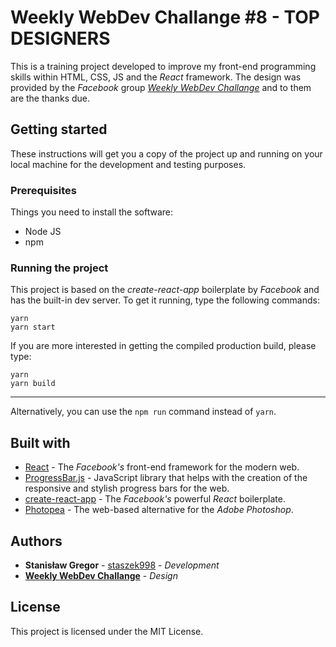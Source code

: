 # Weekly WebDev Challange #8 - TOP DESIGNERS

This is a training project developed to improve my front-end programming skills within HTML, CSS, JS and the _React_ framework. The design was provided by the _Facebook_ group _[Weekly WebDev Challange](https://www.facebook.com/groups/940002776068923/)_ and to them are the thanks due.

## Getting started

These instructions will get you a copy of the project up and running on your local machine for the development and testing purposes.

### Prerequisites

Things you need to install the software:

- Node JS
- npm

### Running the project

This project is based on the _create-react-app_ boilerplate by _Facebook_ and has the built-in dev server. To get it running, type the following commands:

```
yarn
yarn start
```

If you are more interested in getting the compiled production build, please type:

```
yarn
yarn build
```

---

Alternatively, you can use the `npm run` command instead of `yarn`.

## Built with

- [React](https://reactjs.org/) - The _Facebook's_ front-end framework for the modern web.
- [ProgressBar.js](https://kimmobrunfeldt.github.io/progressbar.js/) - JavaScript library that helps with the creation of the responsive and stylish progress bars for the web.
- [create-react-app](https://github.com/facebook/create-react-app) - The _Facebook's_ powerful _React_ boilerplate.
- [Photopea](https://www.photopea.com/) - The web-based alternative for the _Adobe Photoshop_.

## Authors

- **Stanisław Gregor** - [staszek998](https://github.com/staszek998) - _Development_
- **[Weekly WebDev Challange](https://www.facebook.com/groups/940002776068923/)** - _Design_

## License

This project is licensed under the MIT License.
